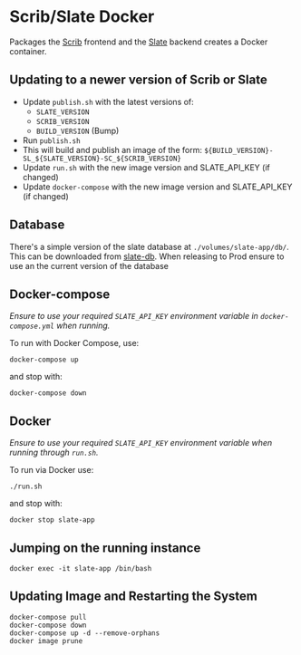# Scrib/Slate Docker

Packages the [Scrib](https://github.com/ssanj/scrib) frontend and the [Slate](https://github.com/ssanj/slate) backend creates a Docker container.

## Updating to a newer version of Scrib or Slate

- Update `publish.sh` with the latest versions of:
  - `SLATE_VERSION`
  - `SCRIB_VERSION`
  - `BUILD_VERSION` (Bump)
- Run `publish.sh`
- This will build and publish an image of the form: `${BUILD_VERSION}-SL_${SLATE_VERSION}-SC_${SCRIB_VERSION}`
- Update `run.sh` with the new image version and SLATE_API_KEY (if changed)
- Update `docker-compose` with the new image version and SLATE_API_KEY (if changed)

## Database

There's a simple version of the slate database at `./volumes/slate-app/db/`. This can be downloaded from [slate-db](https://github.com/ssanj/slate-db/releases/). When releasing to Prod ensure to use an the current version of the database

## Docker-compose

_Ensure to use your required `SLATE_API_KEY` environment variable in `docker-compose.yml` when running._

To run with Docker Compose, use:

```
docker-compose up
```

and stop with:

```
docker-compose down
```


## Docker

_Ensure to use your required `SLATE_API_KEY` environment variable when running through `run.sh`._

To run via Docker use:

```
./run.sh
```

and stop with:

```
docker stop slate-app
```


## Jumping on the running instance

```
docker exec -it slate-app /bin/bash
```

## Updating Image and Restarting the System

```
docker-compose pull
docker-compose down
docker-compose up -d --remove-orphans
docker image prune
```
